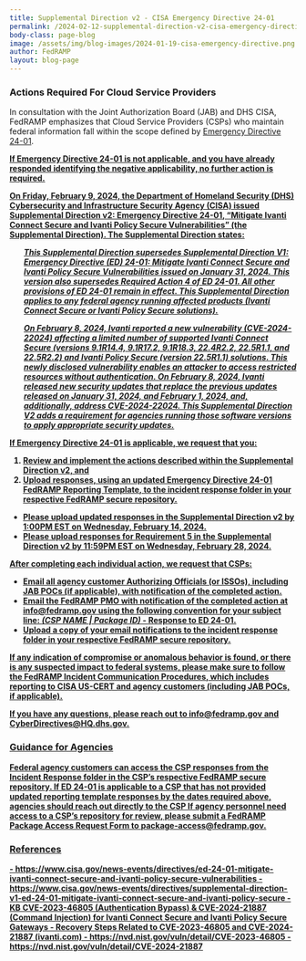```yaml
---
title: Supplemental Direction v2 - CISA Emergency Directive 24-01
permalink: /2024-02-12-supplemental-direction-v2-cisa-emergency-directive-24-01/
body-class: page-blog
image: /assets/img/blog-images/2024-01-19-cisa-emergency-directive.png
author: FedRAMP
layout: blog-page
---
```

<h3>Actions Required For Cloud Service Providers</h3>
In consultation with the Joint Authorization Board (JAB) and DHS CISA, FedRAMP emphasizes that Cloud Service Providers (CSPs) who maintain federal information fall within the scope defined by <a href="https://www.cisa.gov/news-events/directives/ed-24-01-mitigate-ivanti-connect-secure-and-ivanti-policy-secure-vulnerabilities" target="_blank" rel="noopener noreferrer">Emergency Directive 24-01</a>.

<b><u>If Emergency Directive 24-01 is not applicable<u>, and you have already responded identifying the negative applicability, no further action is required.<b>

On Friday, February 9, 2024, the Department of Homeland Security (DHS) Cybersecurity and Infrastructure Security Agency (CISA) issued <a href="https://www.cisa.gov/news-events/directives/supplemental-direction-v2-ed-24-01-mitigate-ivanti-connect-secure-and-ivanti-policy-secure" target="_blank" rel="noopener noreferrer">Supplemental Direction v2: Emergency Directive 24-01</a>, “Mitigate Ivanti Connect Secure and Ivanti Policy Secure Vulnerabilities” (the Supplemental Direction). The Supplemental Direction states:  

<p style="margin-left: 25px;"><em>This Supplemental Direction supersedes Supplemental Direction V1: Emergency Directive (ED) 24-01: Mitigate Ivanti Connect Secure and Ivanti Policy Secure Vulnerabilities issued on January 31, 2024. This version also supersedes Required Action 4 of ED 24-01. All other provisions of ED 24-01 remain in effect. This Supplemental Direction applies to any federal agency running affected products (Ivanti Connect Secure or Ivanti Policy Secure solutions).</em></p>

<p style="margin-left: 25px;"><em>On February 8, 2024, Ivanti reported a new vulnerability (CVE-2024-22024) affecting a limited number of supported Ivanti Connect Secure (versions 9.1R14.4, 9.1R17.2, 9.1R18.3, 22.4R2.2, 22.5R1.1, and 22.5R2.2) and Ivanti Policy Secure (version 22.5R1.1) solutions. This newly disclosed vulnerability enables an attacker to access restricted resources without authentication. On February 8, 2024, Ivanti released new security updates that replace the previous updates released on January 31, 2024, and February 1, 2024, and, additionally, address CVE-2024-22024. This Supplemental Direction V2 adds a requirement for agencies running those software versions to apply appropriate security updates.</em></p>

<b>If Emergency Directive 24-01 is applicable</b>, we request that you: 
1. Review and implement the actions described within the Supplemental Direction v2, and
2. Upload responses, using an updated <a href="https://www.fedramp.gov/assets/resources/documents/FedRAMP-Emergency-Directive-24-01-Reporting-Template.xlsx" target="_blank" rel="noopener noreferrer">Emergency Directive 24-01 FedRAMP Reporting Template</a>, to the incident response folder in your respective FedRAMP secure repository.
  - Please upload updated responses in the Supplemental Direction v2 by 1:00PM EST on Wednesday, February 14, 2024.
  - Please upload responses for Requirement 5 in the Supplemental Direction v2 by 11:59PM EST on Wednesday, February 28, 2024.   

After completing each individual action, we request that CSPs:
- Email all agency customer Authorizing Officials (or ISSOs), including JAB POCs (if applicable), with notification of the completed action.
- Email the FedRAMP PMO with notification of the completed action at info@fedramp.gov using the following convention for your subject line: <em>(CSP NAME | Package ID)</em> - Response to ED 24-01.
- Upload a copy of your email notifications to the incident response folder in your respective FedRAMP secure repository.

If any indication of compromise or anomalous behavior is found, or there is any suspected impact to federal systems, please make sure to follow the <a href="https://www.fedramp.gov/assets/resources/documents/CSP_Incident_Communications_Procedures.pdf" target="_blank" rel="noopener noreferrer">FedRAMP Incident Communication Procedures</a>, which includes reporting to CISA US-CERT and agency customers (including JAB POCs, if applicable).

If you have any questions, please reach out to <a href="mailto:info@fedramp.gov" target="_blank" rel="noopener noreferrer">info@fedramp.gov</a> and <a href="mailto:CyberDirectives@HQ.dhs.gov" target="_blank" rel="noopener noreferrer">CyberDirectives@HQ.dhs.gov</a>.

<h3>Guidance for Agencies</h3>
Federal agency customers can access the CSP responses from the Incident Response folder in the CSP’s respective FedRAMP secure repository. If ED 24-01 is applicable to a CSP that has not provided updated reporting template responses by the dates required above, agencies should reach out directly to the CSP If agency personnel need access to a CSP’s repository for review, please submit a <a href="https://www.fedramp.gov/assets/resources/documents/Agency_Package_Request_Form.pdf" target="_blank" rel="noopener noreferrer">FedRAMP Package Access Request Form</a> to <a href="mailto:package-access@fedramp.gov" target="_blank" rel="noopener noreferrer">package-access@fedramp.gov</a>.

<h3>References</h3>  
- <a href="https://www.cisa.gov/news-events/directives/ed-24-01-mitigate-ivanti-connect-secure-and-ivanti-policy-secure-vulnerabilities" target="_blank" rel="noopener noreferrer">https://www.cisa.gov/news-events/directives/ed-24-01-mitigate-ivanti-connect-secure-and-ivanti-policy-secure-vulnerabilities</a>
- <a href="https://www.cisa.gov/news-events/directives/supplemental-direction-v1-ed-24-01-mitigate-ivanti-connect-secure-and-ivanti-policy-secure" target="_blank" rel="noopener noreferrer">https://www.cisa.gov/news-events/directives/supplemental-direction-v1-ed-24-01-mitigate-ivanti-connect-secure-and-ivanti-policy-secure</a>
- <a href="https://forums.ivanti.com/s/article/KB-CVE-2023-46805-Authentication-Bypass-CVE-2024-21887-Command-Injection-for-Ivanti-Connect-Secure-and-Ivanti-Policy-Secure-Gateways?language=en_US" target="_blank" rel="noopener noreferrer">KB CVE-2023-46805 (Authentication Bypass) & CVE-2024-21887 (Command Injection) for Ivanti Connect Secure and Ivanti Policy Secure Gateways</a>
- <a href="https://forums.ivanti.com/s/article/Recovery-Steps-Related-to-CVE-2023-46805-and-CVE-2024-21887?language=en_US" target="_blank" rel="noopener noreferrer">Recovery Steps Related to CVE-2023-46805 and CVE-2024-21887 (ivanti.com)</a>
- <a href="https://nvd.nist.gov/vuln/detail/CVE-2023-46805" target="_blank" rel="noopener noreferrer">https://nvd.nist.gov/vuln/detail/CVE-2023-46805</a>
- <a href="https://nvd.nist.gov/vuln/detail/CVE-2024-21887" target="_blank" rel="noopener noreferrer">https://nvd.nist.gov/vuln/detail/CVE-2024-21887</a>
